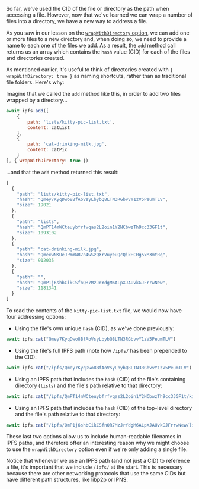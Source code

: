 So far, we've used the CID of the file or directory as the path when accessing a file. However, now that we've learned we can wrap a number of files into a directory, we have a new way to address a file.

As you saw in our lesson on the [`wrapWithDirectory` option](https://proto.school/#/file-api/05), we can add one or more files to a new directory and, when doing so, we need to provide a name to each one of the files we add. As a result, the `add` method call returns us an array which contains the `hash` value (CID) for each of the files and directories created.

As mentioned earlier, it's useful to think of directories created with `{ wrapWithDirectory: true }` as naming shortcuts, rather than as traditional file folders. Here's why:

Imagine that we called the `add` method like this, in order to add two files wrapped by a directory...

```javascript
await ipfs.add([
    {
        path: 'lists/kitty-pic-list.txt',
        content: catList
    },
    {
        path: 'cat-drinking-milk.jpg',
        content: catPic
    }
], { wrapWithDirectory: true })
```

...and that the `add` method returned this result:

```javascript
[
  {
    "path": "lists/kitty-pic-list.txt",
    "hash": "Qmey7KyqDwo8BfAoVsyLbybQ8LTN3RGbvvY1zV5PeumTLV",
    "size": 19021
  },
  {
    "path": "lists",
    "hash": "QmPT14mWCteuybfrfvqas2L2oin1Y2NCbwzTh9cc33GF1t",
    "size": 1093102
  },
  {
    "path": "cat-drinking-milk.jpg",
    "hash": "QmexwNKUeJPmmNR7n4wSzQXrVuyeuQcQikHCHg5xM3mtRq",
    "size": 912035
  },
  {
    "path": "",
    "hash": "QmP1j6shbCikCSfnQR7MzJrYdgM6ALpXJAUvkGJFrrwNew",
    "size": 1181341
  }
]
```

To read the contents of the `kitty-pic-list.txt` file, we would now have four addressing options:

* Using the file's own unique `hash` (CID), as we've done previously:

```javascript
await ipfs.cat("Qmey7KyqDwo8BfAoVsyLbybQ8LTN3RGbvvY1zV5PeumTLV")

```
* Using the file's full IPFS path (note how `/ipfs/` has been prepended to the CID):

```javascript
await ipfs.cat("/ipfs/Qmey7KyqDwo8BfAoVsyLbybQ8LTN3RGbvvY1zV5PeumTLV")

```
* Using an IPFS path that includes the `hash` (CID) of the file's containing directory (`lists`) and the file's path relative to that directory:

```javascript
await ipfs.cat("/ipfs/QmPT14mWCteuybfrfvqas2L2oin1Y2NCbwzTh9cc33GF1t/kitty-pic-list.txt")
```
* Using an IPFS path that includes the `hash` (CID) of the top-level directory and the file's path relative to that directory:

```javascript
await ipfs.cat("/ipfs/QmP1j6shbCikCSfnQR7MzJrYdgM6ALpXJAUvkGJFrrwNew/lists/kitty-pic-list.txt")
```

These last two options allow us to include human-readable filenames in IPFS paths, and therefore offer an interesting reason why we might choose to use the `wrapWithDirectory` option even if we're only adding a single file.

Notice that whenever we use an IPFS path (and not just a CID) to reference a file, it's important that we include `/ipfs/` at the start. This is necessary because there are other networking protocols that use the same CIDs but have different path structures, like libp2p or IPNS.
